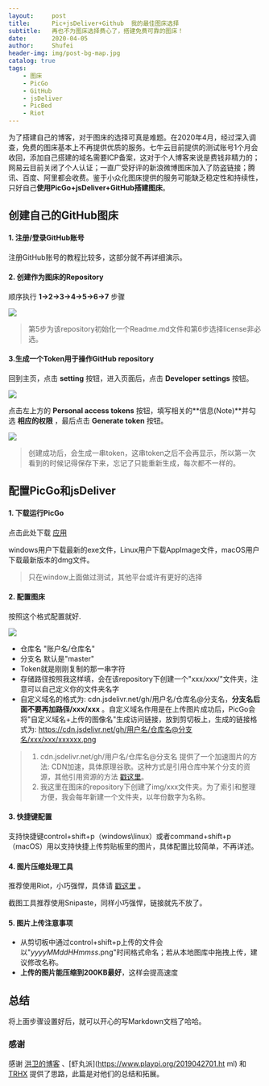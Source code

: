 ```yaml
---
layout:     post
title:      Pic+jsDeliver+Github  我的最佳图床选择
subtitle:   再也不为图床选择费心了，搭建免费可靠的图床！
date:       2020-04-05
author:     Shufei
header-img: img/post-bg-map.jpg
catalog: true
tags:
    - 图床
    - PicGo
    - GitHub
    - jsDeliver
    - PicBed
    - Riot
---
```


为了搭建自己的博客，对于图床的选择可真是难题。在2020年4月，经过深入调查，免费的图床基本上不再提供优质的服务。七牛云目前提供的测试账号1个月会收回，添加自己搭建的域名需要ICP备案，这对于个人博客来说是费钱非精力的；网易云目前关闭了个人认证；一直广受好评的新浪微博图床加入了防盗链接；腾讯、百度、阿里都会收费。鉴于小众化图床提供的服务可能缺乏稳定性和持续性，只好自己**使用PicGo+jsDeliver+GitHub搭建图床**。

## 创建自己的GitHub图床

#### 1. 注册/登录GitHub账号

注册GitHub账号的教程比较多，这部分就不再详细演示。

#### 2. 创建作为图床的Repository

顺序执行 **1->2->3->4->5->6->7** 步骤

![](https://cdn.jsdelivr.net/gh/lisatiy/picbed-lisatiy@master/img/2020/20200405100901.jpg)

> 第5步为该repository初始化一个Readme.md文件和第6步选择license非必选。

#### 3.生成一个Token用于操作GitHub repository

回到主页，点击 **setting** 按钮，进入页面后，点击 **Developer settings** 按钮。

![](https://cdn.jsdelivr.net/gh/lisatiy/picbed-lisatiy@master/img/2020/20200405101058.jpg)

点击左上方的 **Personal access tokens** 按钮，填写相关的**信息(Note)**并勾选 **相应的权限** ，最后点击 **Generate token** 按钮。

![](https://cdn.jsdelivr.net/gh/lisatiy/picbed-lisatiy@master/img/2020/20200405101334.jpg)

> 创建成功后，会生成一串token，这串token之后不会再显示，所以第一次看到的时候记得保存下来，忘记了只能重新生成，每次都不一样的。

## 配置PicGo和jsDeliver

#### 1. 下载运行PicGo

点击此处下载 [应用](https://github.com/Molunerfinn/PicGo/releases)

windows用户下载最新的exe文件，Linux用户下载AppImage文件，macOS用户下载最新版本的dmg文件。

> 只在window上面做过测试，其他平台或许有更好的选择

#### 2. 配置图床

按照这个格式配置就好.

![](https://cdn.jsdelivr.net/gh/lisatiy/picbed-lisatiy@master/img/2020/20200405101610.jpg)

- 仓库名 "账户名/仓库名"
- 分支名 默认是"master"
- Token就是刚刚复制的那一串字符
- 存储路径按照我这样填，会在该repository下创建一个"xxx/xxx/"文件夹，注意可以自己定义你的文件夹名字
- 自定义域名的格式为: cdn.jsdelivr.net/gh/用户名/仓库名@分支名，**分支名后面不要再加路径/xxx/xxx** 。自定义域名作用是在上传图片成功后，PicGo会将"自定义域名+上传的图像名"生成访问链接，放到剪切板上，生成的链接格式为:  https://cdn.jsdelivr.net/gh/用户名/仓库名@分支名/xxx/xxx/xxxxxx.png

> 1. cdn.jsdelivr.net/gh/用户名/仓库名@分支名 提供了一个加速图片的方法: CDN加速，具体原理谷歌。这种方式是引用仓库中某个分支的资源，其他引用资源的方法 [戳这里](https://zhuanlan.zhihu.com/p/76951130)。
> 2. 我这里在图床的repository下创建了img/xxx文件夹。为了索引和整理方便，我会每年新建一个文件夹，以年份数字为名称。

#### 3. 快捷键配置

支持快捷键control+shift+p（windows\linux）或者command+shift+p（macOS）用以支持快捷上传剪贴板里的图片，具体配置比较简单，不再详述。

#### 4. 图片压缩处理工具

推荐使用Riot，小巧强悍，具体请 [戳这里](https://zhuanlan.zhihu.com/p/32186907) 。

截图工具推荐使用Snipaste，同样小巧强悍，链接就先不放了。

#### 5. 图片上传注意事项

- 从剪切板中通过control+shift+p上传的文件会以"$yyyyMMddHHmmss$.png"时间格式命名；若从本地图库中拖拽上传，建议修改名称。
- **上传的图片能压缩到200KB最好**，这样会提高速度

## 总结

将上面步骤设置好后，就可以开心的写Markdown文档了哈哈。

### 感谢

感谢 [洪卫的博客](https://sunhwee.com/posts/1788dd4a.html) 、[虾丸派](https://www.playpi.org/2019042701.ht ml) 和 [TRHX](https://zhuanlan.zhihu.com/p/76951130) 提供了思路，此篇是对他们的总结和拓展。